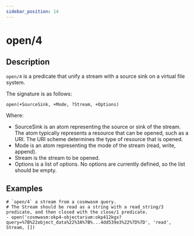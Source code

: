 ```yaml
---
sidebar_position: 14
---
```

[//]: # (This file is auto-generated. Please do not modify it yourself.)

# open/4

## Description

`open/4` is a predicate that unify a stream with a source sink on a virtual file system.

The signature is as follows:

```text
open(+SourceSink, +Mode, ?Stream, +Options)
```

Where:

- SourceSink is an atom representing the source or sink of the stream. The atom typically represents a resource that can be opened, such as a URI. The URI scheme determines the type of resource that is opened.
- Mode is an atom representing the mode of the stream \(read, write, append\).
- Stream is the stream to be opened.
- Options is a list of options. No options are currently defined, so the list should be empty.

## Examples

```text
# `open/4` a stream from a cosmwasm query.
# The Stream should be read as a string with a read_string/3 predicate, and then closed with the close/1 predicate.
- open('cosmwasm:okp4-objectarium:okp412kgx?query=%7B%22object_data%22%3A%7B%...4dd539e3%22%7D%7D', 'read', Stream, [])
```
